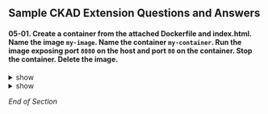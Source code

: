 ## Sample CKAD Extension Questions and Answers

#### 05-01. Create a container from the attached Dockerfile and index.html. Name the image `my-image`. Name the container `my-container`. Run the image exposing port `8080` on the host and port `80` on the container. Stop the container. Delete the image.

<details><summary>show</summary>
<p>

Create a file called index.html
```bash
vi index.html

```

Edit index.html with the following text.
```bash
Hardships often prepare ordinary people for an extraordinary destiny.

```

Create a file called Dockerfile
```bash
vi Dockerfile

```

Edit the Docker with to include the text below
```bash
FROM nginx:latest
COPY ./index.html /usr/share/nginx/html/index.html
```

</p>
</details>

<details><summary>show</summary>
<p>

```bash
clear
# Build the docker image
docker build -t my-image:v0.1 .

```

```bash
clear
# Run the docker image
docker run -it --rm -d -p 8080:80 --name my-container my-image:v0.1

```

```bash
clear
# Verify Opertaion
curl localhost:8080

```

```bash
clear
# List all images
docker ps -a

```

```bash
clear
# Stop the Container
docker container stop my-container

```

```bash
clear
# Delete the Image
docker image rm my-image:v0.1

```

</p>
</details>

*End of Section*